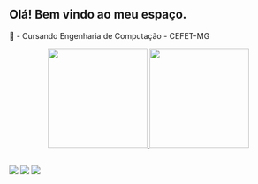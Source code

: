 ## Olá! Bem vindo ao meu espaço.

🎒 - Cursando Engenharia de Computação - CEFET-MG

<div align="center">
  <a href="https://github.com/felipecass15122">
  <img height="180em" src="https://github-readme-stats.vercel.app/api?username=felipecass15122&show_icons=true&theme=blue-green&include_all_commits=true&count_private=true"/>
  <img height="180em" src="https://github-readme-stats.vercel.app/api/top-langs/?username=felipecass15122&layout=compact&langs_count=7&theme=blue-green"/>
</div>

##

<div> 
  <a href="https://instagram.com/felipecass15122" target="_blank"><img src="https://img.shields.io/badge/-Instagram-%23E4405F?style=for-the-badge&logo=instagram&logoColor=white" target="_blank"></a>
  <a href = "mailto:felipecass15122@gmail.com"><img src="https://img.shields.io/badge/Gmail-D14836?style=for-the-badge&logo=gmail&logoColor=white" target="_blank"></a>
  <a href="https://www.linkedin.com/in/felipe-cassemiro-de-paiva/" target="_blank"><img src="https://img.shields.io/badge/-LinkedIn-%230077B5?style=for-the-badge&logo=linkedin&logoColor=white" target="_blank"></a> 
 
</div>
